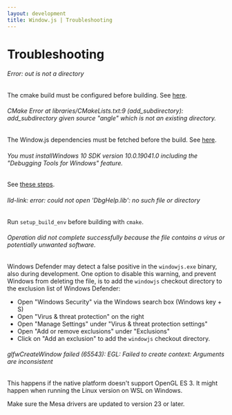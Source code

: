 ```yaml
---
layout: development
title: Window.js | Troubleshooting
---
```


Troubleshooting
===============


###### Error: out is not a directory

The cmake build must be configured before building.
See [here](/dev/build#configuring-windowjs).


###### CMake Error at libraries/CMakeLists.txt:9 (add_subdirectory): add_subdirectory given source "angle" which is not an existing directory.

The Window.js dependencies must be fetched before the build.
See [here](/dev/checkout#4-fetching-the-dependencies).


###### You must installWindows 10 SDK version 10.0.19041.0 including the "Debugging Tools for Windows" feature.

See [these steps](https://stackoverflow.com/questions/66710286/you-must-installwindows-10-sdk-version-10-0-19041-0-including-the-debugging-too).


###### lld-link: error: could not open 'DbgHelp.lib': no such file or directory

Run `setup_build_env` before building with `cmake`.


###### Operation did not complete successfully because the file contains a virus or potentially unwanted software.

Windows Defender may detect a false positive in the `windowjs.exe` binary, also
during development. One option to disable this warning, and prevent Windows from
deleting the file, is to add the `windowjs` checkout directory to the exclusion
list of Windows Defender:

*  Open "Windows Security" via the Windows search box (Windows key + S)
*  Open "Virus & threat protection" on the right
*  Open "Manage Settings" under "Virus & threat protection settings"
*  Open "Add or remove exclusions" under "Exclusions"
*  Click on "Add an exclusion" to add the `windowjs` checkout directory.


###### glfwCreateWindow failed (65543): EGL: Failed to create context: Arguments are inconsistent

This happens if the native platform doesn't support OpenGL ES 3. It might happen
when running the Linux version on WSL on Windows.

Make sure the Mesa drivers are updated to version 23 or later.
